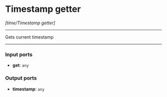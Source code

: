 # Timestamp getter

_[time/Timestamp getter]_

---

Gets current timestamp<br>

---

### Input ports

* __get__: ` any `

### Output ports

* __timestamp__: ` any `

